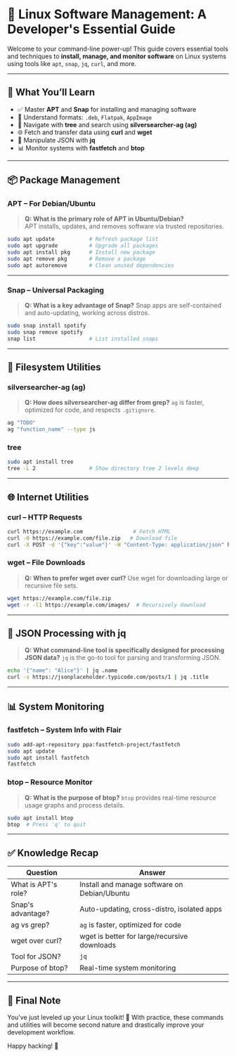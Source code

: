 # 🐧 Linux Software Management: A Developer's Essential Guide

Welcome to your command-line power-up! This guide covers essential tools and techniques to **install, manage, and monitor software** on Linux systems using tools like `apt`, `snap`, `jq`, `curl`, and more.

---

## 🚀 What You’ll Learn

- ✅ Master **APT** and **Snap** for installing and managing software
- 🧩 Understand formats: `.deb`, `Flatpak`, `AppImage`
- 📁 Navigate with **tree** and search using **silversearcher-ag (ag)**
- 🌐 Fetch and transfer data using **curl** and **wget**
- 🔎 Manipulate JSON with **jq**
- 📊 Monitor systems with **fastfetch** and **btop**

---

## 📦 Package Management

### APT – For Debian/Ubuntu

> **Q: What is the primary role of APT in Ubuntu/Debian?**  
> APT installs, updates, and removes software via trusted repositories.

```bash
sudo apt update           # Refresh package list
sudo apt upgrade          # Upgrade all packages
sudo apt install pkg      # Install new package
sudo apt remove pkg       # Remove a package
sudo apt autoremove       # Clean unused dependencies
````

---

### Snap – Universal Packaging

> **Q: What is a key advantage of Snap?**
> Snap apps are self-contained and auto-updating, working across distros.

```bash
sudo snap install spotify
sudo snap remove spotify
snap list                 # List installed snaps
```

---

## 📁 Filesystem Utilities

### silversearcher-ag (ag)

> **Q: How does silversearcher-ag differ from grep?**
> `ag` is faster, optimized for code, and respects `.gitignore`.

```bash
ag "TODO"
ag "function_name" --type js
```

### tree

```bash
sudo apt install tree
tree -L 2                 # Show directory tree 2 levels deep
```

---

## 🌐 Internet Utilities

### curl – HTTP Requests

```bash
curl https://example.com                # Fetch HTML
curl -O https://example.com/file.zip   # Download file
curl -X POST -d '{"key":"value"}' -H "Content-Type: application/json" https://api.example.com
```

### wget – File Downloads

> **Q: When to prefer wget over curl?**
> Use wget for downloading large or recursive file sets.

```bash
wget https://example.com/file.zip
wget -r -l1 https://example.com/images/  # Recursively download
```

---

## 🔎 JSON Processing with jq

> **Q: What command-line tool is specifically designed for processing JSON data?**
> `jq` is the go-to tool for parsing and transforming JSON.

```bash
echo '{"name": "Alice"}' | jq .name
curl -s https://jsonplaceholder.typicode.com/posts/1 | jq .title
```

---

## 📊 System Monitoring

### fastfetch – System Info with Flair

```bash
sudo add-apt-repository ppa:fastfetch-project/fastfetch
sudo apt update
sudo apt install fastfetch
fastfetch
```

### btop – Resource Monitor

> **Q: What is the purpose of btop?**
> `btop` provides real-time resource usage graphs and process details.

```bash
sudo apt install btop
btop  # Press 'q' to quit
```

---

## ✅ Knowledge Recap

| Question            | Answer                                       |
| ------------------- | -------------------------------------------- |
| What is APT's role? | Install and manage software on Debian/Ubuntu |
| Snap's advantage?   | Auto-updating, cross-distro, isolated apps   |
| ag vs grep?         | `ag` is faster, optimized for code           |
| wget over curl?     | wget is better for large/recursive downloads |
| Tool for JSON?      | `jq`                                         |
| Purpose of btop?    | Real-time system monitoring                  |

---

## 💬 Final Note

You've just leveled up your Linux toolkit! 💪
With practice, these commands and utilities will become second nature and drastically improve your development workflow.

Happy hacking! 🚀
